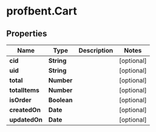 # profbent.Cart

## Properties
Name | Type | Description | Notes
------------ | ------------- | ------------- | -------------
**cid** | **String** |  | [optional] 
**uid** | **String** |  | [optional] 
**total** | **Number** |  | [optional] 
**totalItems** | **Number** |  | [optional] 
**isOrder** | **Boolean** |  | [optional] 
**createdOn** | **Date** |  | [optional] 
**updatedOn** | **Date** |  | [optional] 
